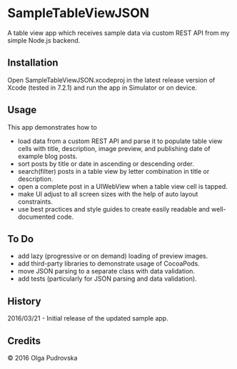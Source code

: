 # SampleTableViewJSON
A table view app which receives sample data via custom REST API from my simple Node.js backend.

## Installation

Open SampleTableViewJSON.xcodeproj in the latest release version of Xcode (tested in 7.2.1) and run the app in Simulator or on device.

## Usage

This app demonstrates how to

* load data from a custom REST API and parse it to populate table view cells with title, description, image preview, and publishing date of example blog posts.
* sort posts by title or date in ascending or descending order.
* search(filter) posts in a table view by letter combination in title or description.
* open a complete post in a UIWebView when a table view cell is tapped.
* make UI adjust to all screen sizes with the help of auto layout constraints.
* use best practices and style guides to create easily readable and well-documented code.

## To Do

* add lazy (progressive or on demand) loading of preview images.
* add third-party libraries to demonstrate usage of CocoaPods.
* move JSON parsing to a separate class with data validation.
* add tests (particularly for JSON parsing and data validation).

## History

2016/03/21 - Initial release of the updated sample app.

## Credits

&copy; 2016 Olga Pudrovska
